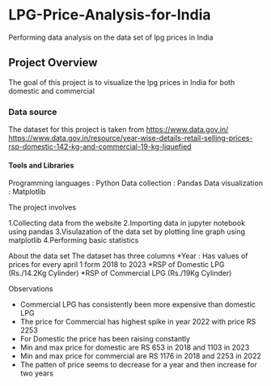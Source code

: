 # LPG-Price-Analysis-for-India
Performing data analysis on the data set of lpg prices in India
## Project Overview
The goal of this project is to visualize the lpg prices in India for both domestic and commercial
### Data source
The dataset for this project is taken from
https://www.data.gov.in/
https://www.data.gov.in/resource/year-wise-details-retail-selling-prices-rsp-domestic-142-kg-and-commercial-19-kg-liquefied
#### Tools and Libraries
Programming languages : Python 
Data collection : Pandas
Data visualization : Matplotlib

The project involves 

1.Collecting data from the website 
2.Importing data in jupyter notebook using pandas
3.Visulazation of the data set by plotting line graph using matplotlib
4.Performing basic statistics 

About the data set
The dataset has three columns
*Year : Has values of prices for every april 1 form 2018 to 2023
*RSP of Domestic LPG (Rs./14.2Kg Cylinder) 
*RSP of Commercial LPG (Rs./19Kg Cylinder)

Observations
* Commercial LPG has consistently been more expensive than domestic LPG
* The price for Commercial has highest spike in year 2022 with price RS 2253
* For Domestic the price has been raising constantly
* Min and max price for domestic are RS 653 in 2018 and 1103 in 2023
* Min and max price for commercial are RS 1176 in 2018 and 2253 in 2022
* The patten of price seems to decrease for a year and then increase for two years 
  
